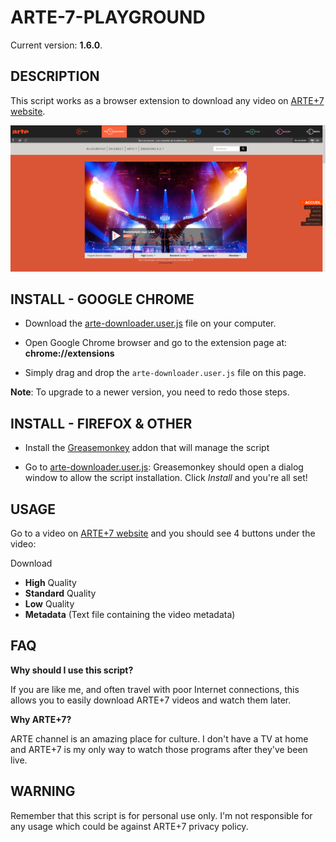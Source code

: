 ARTE-7-PLAYGROUND
=================

Current version: **1.6.0**.

DESCRIPTION
-----------

This script works as a browser extension to download any video on [ARTE+7 website](http://www.arte.tv/guide/fr/plus7).

![](sample.png)

INSTALL - GOOGLE CHROME
-----------------------

* Download the [arte-downloader.user.js](../../raw/master/arte-downloader.user.js) file on your computer.

* Open Google Chrome browser and go to the extension page at: __chrome://extensions__

* Simply drag and drop the ``arte-downloader.user.js`` file on this page.


**Note**: To upgrade to a newer version, you need to redo those steps.

INSTALL - FIREFOX & OTHER
-------------------------

* Install the [Greasemonkey](https://addons.mozilla.org/en-US/firefox/addon/greasemonkey/) addon that will manage the script

* Go to [arte-downloader.user.js](../../raw/master/arte-downloader.user.js): Greasemonkey should open a dialog window to allow the script installation. Click *Install* and you're all set!


USAGE
-----

Go to a video on [ARTE+7 website](http://www.arte.tv/guide/fr/plus7) and you should see 4 buttons under the video:

Download
* **High** Quality
* **Standard** Quality
* **Low** Quality
* **Metadata** (Text file containing the video metadata)

FAQ
---

**Why should I use this script?**

If you are like me, and often travel with poor Internet connections, this allows you to easily download ARTE+7 videos and watch them later.

**Why ARTE+7?**

ARTE channel is an amazing place for culture. I don't have a TV at home and ARTE+7 is my only way to watch those programs after they've been live.

WARNING
-------

Remember that this script is for personal use only. I'm not responsible for any usage which could be against ARTE+7 privacy policy.
